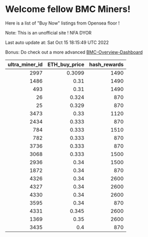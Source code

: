# Welcome fellow BMC Miners!
Here is a list of "Buy Now" listings from Opensea floor !

Note: This is an unofficial site ! NFA DYOR

Last auto update at: Sat Oct 15 18:15:49 UTC 2022

Bonus: Do check out a more advanced [BMC-Overview-Dashboard](https://dune.com/defifunk/BMC-Overview-Dashboard)


|   ultra_miner_id |   ETH_buy_price |   hash_rewards |
|-----------------:|----------------:|---------------:|
|             2997 |          0.3099 |           1490 |
|             1486 |          0.31   |           1490 |
|              493 |          0.31   |           1490 |
|               26 |          0.324  |            870 |
|               25 |          0.329  |            870 |
|             3473 |          0.33   |           1120 |
|             2434 |          0.333  |            870 |
|              784 |          0.333  |           1510 |
|              782 |          0.333  |            870 |
|             3736 |          0.333  |            870 |
|             3068 |          0.333  |           1500 |
|             2936 |          0.34   |           1500 |
|             1872 |          0.34   |            870 |
|             4326 |          0.34   |           2600 |
|             4327 |          0.34   |           2600 |
|             4330 |          0.34   |           2600 |
|             3595 |          0.34   |            870 |
|             4331 |          0.345  |           2600 |
|             1369 |          0.35   |           2600 |
|             3435 |          0.4    |            870 |